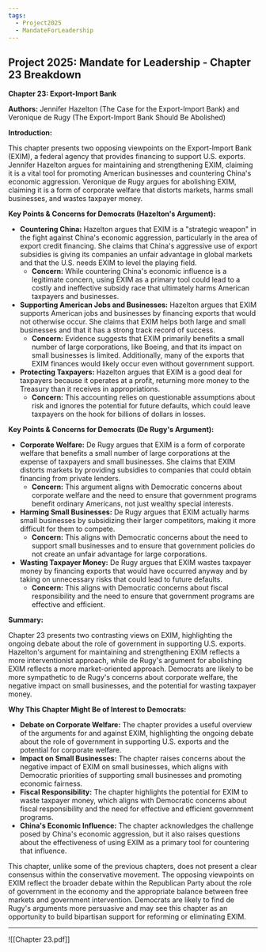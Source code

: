 ```yaml
---
tags:
  - Project2025
  - MandateForLeadership
---
```

## Project 2025: Mandate for Leadership - Chapter 23 Breakdown

**Chapter 23: Export-Import Bank**

**Authors:** Jennifer Hazelton (The Case for the Export-Import Bank) and Veronique de Rugy (The Export-Import Bank Should Be Abolished)

**Introduction:**

This chapter presents two opposing viewpoints on the Export-Import Bank (EXIM), a federal agency that provides financing to support U.S. exports. Jennifer Hazelton argues for maintaining and strengthening EXIM, claiming it is a vital tool for promoting American businesses and countering China's economic aggression. Veronique de Rugy argues for abolishing EXIM, claiming it is a form of corporate welfare that distorts markets, harms small businesses, and wastes taxpayer money.

**Key Points & Concerns for Democrats (Hazelton's Argument):**

* **Countering China:** Hazelton argues that EXIM is a "strategic weapon" in the fight against China's economic aggression, particularly in the area of export credit financing. She claims that China's aggressive use of export subsidies is giving its companies an unfair advantage in global markets and that the U.S. needs EXIM to level the playing field.
    * **Concern:** While countering China's economic influence is a legitimate concern, using EXIM as a primary tool could lead to a costly and ineffective subsidy race that ultimately harms American taxpayers and businesses.
* **Supporting American Jobs and Businesses:** Hazelton argues that EXIM supports American jobs and businesses by financing exports that would not otherwise occur. She claims that EXIM helps both large and small businesses and that it has a strong track record of success.
    * **Concern:** Evidence suggests that EXIM primarily benefits a small number of large corporations, like Boeing, and that its impact on small businesses is limited. Additionally, many of the exports that EXIM finances would likely occur even without government support.
* **Protecting Taxpayers:** Hazelton argues that EXIM is a good deal for taxpayers because it operates at a profit, returning more money to the Treasury than it receives in appropriations.
    * **Concern:** This accounting relies on questionable assumptions about risk and ignores the potential for future defaults, which could leave taxpayers on the hook for billions of dollars in losses.

**Key Points & Concerns for Democrats (De Rugy's Argument):**

* **Corporate Welfare:** De Rugy argues that EXIM is a form of corporate welfare that benefits a small number of large corporations at the expense of taxpayers and small businesses. She claims that EXIM distorts markets by providing subsidies to companies that could obtain financing from private lenders.
    * **Concern:** This argument aligns with Democratic concerns about corporate welfare and the need to ensure that government programs benefit ordinary Americans, not just wealthy special interests.
* **Harming Small Businesses:** De Rugy argues that EXIM actually harms small businesses by subsidizing their larger competitors, making it more difficult for them to compete.
    * **Concern:** This aligns with Democratic concerns about the need to support small businesses and to ensure that government policies do not create an unfair advantage for large corporations.
* **Wasting Taxpayer Money:** De Rugy argues that EXIM wastes taxpayer money by financing exports that would have occurred anyway and by taking on unnecessary risks that could lead to future defaults.
    * **Concern:** This aligns with Democratic concerns about fiscal responsibility and the need to ensure that government programs are effective and efficient.

**Summary:**

Chapter 23 presents two contrasting views on EXIM, highlighting the ongoing debate about the role of government in supporting U.S. exports. Hazelton's argument for maintaining and strengthening EXIM reflects a more interventionist approach, while de Rugy's argument for abolishing EXIM reflects a more market-oriented approach. Democrats are likely to be more sympathetic to de Rugy's concerns about corporate welfare, the negative impact on small businesses, and the potential for wasting taxpayer money.

**Why This Chapter Might Be of Interest to Democrats:**

* **Debate on Corporate Welfare:** The chapter provides a useful overview of the arguments for and against EXIM, highlighting the ongoing debate about the role of government in supporting U.S. exports and the potential for corporate welfare.
* **Impact on Small Businesses:** The chapter raises concerns about the negative impact of EXIM on small businesses, which aligns with Democratic priorities of supporting small businesses and promoting economic fairness.
* **Fiscal Responsibility:** The chapter highlights the potential for EXIM to waste taxpayer money, which aligns with Democratic concerns about fiscal responsibility and the need for effective and efficient government programs.
* **China's Economic Influence:** The chapter acknowledges the challenge posed by China's economic aggression, but it also raises questions about the effectiveness of using EXIM as a primary tool for countering that influence.

This chapter, unlike some of the previous chapters, does not present a clear consensus within the conservative movement. The opposing viewpoints on EXIM reflect the broader debate within the Republican Party about the role of government in the economy and the appropriate balance between free markets and government intervention. Democrats are likely to find de Rugy's arguments more persuasive and may see this chapter as an opportunity to build bipartisan support for reforming or eliminating EXIM. 

----

![[Chapter 23.pdf]]